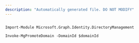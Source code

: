 ```yaml
---
description: "Automatically generated file. DO NOT MODIFY"
---
```


```powershellv1

Import-Module Microsoft.Graph.Identity.DirectoryManagement

Invoke-MgPromoteDomain -DomainId $domainId

```
